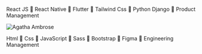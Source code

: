 React JS  🚀 React Native  🚀 Flutter  🚀 Tailwind Css  🚀 Python Django 🚀 Product Management

![Agatha Ambrose](https://user-images.githubusercontent.com/73320658/156777791-a8584514-6551-4a42-b286-39fbef8ac6ce.gif)

Html  🚀 Css  🚀 JavaScript  🚀 Sass  🚀 Bootstrap 🚀 Figma 🚀 Engineering Management 
<!---
agathambrose/agathambrose is a ✨ special ✨ repository because its `README.md` (this file) appears on your GitHub profile.
You can click the Preview link to take a look at your changes.


